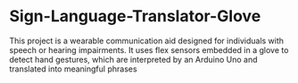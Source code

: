 # Sign-Language-Translator-Glove
This project is a wearable communication aid designed for individuals with speech or hearing impairments. It uses flex sensors embedded in a glove to detect hand gestures, which are interpreted by an Arduino Uno and translated into meaningful phrases
